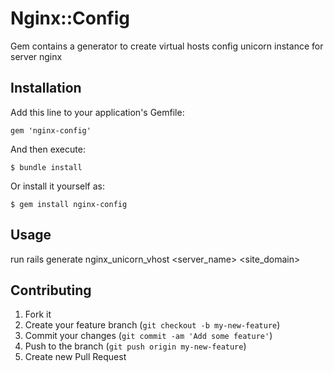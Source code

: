 # Nginx::Config

Gem contains a generator to create virtual hosts config unicorn instance for server nginx

## Installation

Add this line to your application's Gemfile:

    gem 'nginx-config'

And then execute:

    $ bundle install

Or install it yourself as:

    $ gem install nginx-config

## Usage

  run rails generate nginx_unicorn_vhost <server_name> <site_domain>


## Contributing

1. Fork it
2. Create your feature branch (`git checkout -b my-new-feature`)
3. Commit your changes (`git commit -am 'Add some feature'`)
4. Push to the branch (`git push origin my-new-feature`)
5. Create new Pull Request

